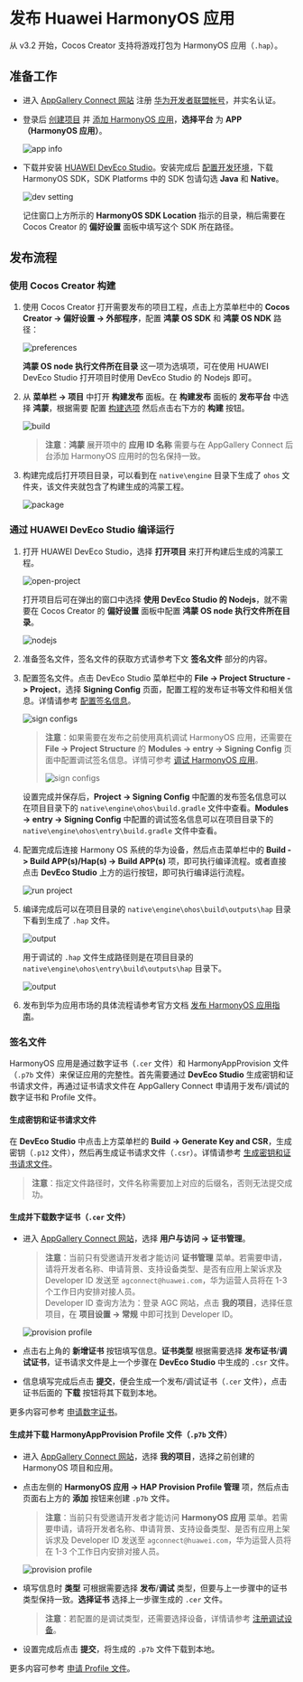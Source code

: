 # 发布 Huawei HarmonyOS 应用

从 v3.2 开始，Cocos Creator 支持将游戏打包为 HarmonyOS 应用（`.hap`）。

## 准备工作

- 进入 [AppGallery Connect 网站](https://developer.huawei.com/consumer/cn/service/josp/agc/index.html) 注册 [华为开发者联盟帐号](https://developer.huawei.com/consumer/cn/doc/start/registration-and-verification-0000001053628148)，并实名认证。

- 登录后 [创建项目](https://developer.huawei.com/consumer/cn/doc/distribution/app/agc-harmonyapp-createproject) 并 [添加 HarmonyOS 应用](https://developer.huawei.com/consumer/cn/doc/distribution/app/agc-harmonyapp-createharmonyapp)，**选择平台** 为 **APP（HarmonyOS 应用）**。

  ![app info](./publish-huawei-ohos/app-info.png)

- 下载并安装 [HUAWEI DevEco Studio](https://developer.harmonyos.com/cn/develop/deveco-studio#download)。安装完成后 [配置开发环境](https://developer.harmonyos.com/cn/docs/documentation/doc-guides/environment_config-0000001052902427)，下载 HarmonyOS SDK，SDK Platforms 中的 SDK 包请勾选 **Java** 和 **Native**。

    ![dev setting](./publish-huawei-ohos/dev-setting.png)

    记住窗口上方所示的 **HarmonyOS SDK Location** 指示的目录，稍后需要在 Cocos Creator 的 **偏好设置** 面板中填写这个 SDK 所在路径。

## 发布流程

### 使用 Cocos Creator 构建

1. 使用 Cocos Creator 打开需要发布的项目工程，点击上方菜单栏中的 **Cocos Creator -> 偏好设置 -> 外部程序**，配置 **鸿蒙 OS SDK** 和 **鸿蒙 OS NDK** 路径：

    ![preferences](./publish-huawei-ohos/preferences.png)

    **鸿蒙 OS node 执行文件所在目录** 这一项为选填项，可在使用 HUAWEI DevEco Studio 打开项目时使用 DevEco Studio 的 Nodejs 即可。

2. 从 **菜单栏 -> 项目** 中打开 **构建发布** 面板。在 **构建发布** 面板的 **发布平台** 中选择 **鸿蒙**，根据需要 配置 [构建选项](./native-options.md#%E6%9E%84%E5%BB%BA%E9%80%89%E9%A1%B9) 然后点击右下方的 **构建** 按钮。

    ![build](./publish-huawei-ohos/build.png)

    > **注意**：**鸿蒙** 展开项中的 **应用 ID 名称** 需要与在 AppGallery Connect 后台添加 HarmonyOS 应用时的包名保持一致。

3. 构建完成后打开项目目录，可以看到在 `native\engine` 目录下生成了 `ohos` 文件夹，该文件夹就包含了构建生成的鸿蒙工程。

    ![package](./publish-huawei-ohos/package-ohos.png)

### 通过 HUAWEI DevEco Studio 编译运行

1. 打开 HUAWEI DevEco Studio，选择 **打开项目** 来打开构建后生成的鸿蒙工程。

    ![open-project](./publish-huawei-ohos/open-project.png)

    打开项目后可在弹出的窗口中选择 **使用 DevEco Studio 的 Nodejs**，就不需要在 Cocos Creator 的 **偏好设置** 面板中配置 **鸿蒙 OS node 执行文件所在目录**。

    ![nodejs](./publish-huawei-ohos/nodejs.png)

2. 准备签名文件，签名文件的获取方式请参考下文 **签名文件** 部分的内容。

3. 配置签名文件。点击 DevEco Studio 菜单栏中的 **File -> Project Structure -> Project**，选择 **Signing Config** 页面，配置工程的发布证书等文件和相关信息。详情请参考 [配置签名信息](https://developer.harmonyos.com/cn/docs/documentation/doc-guides/publish_app-0000001053223745#ZH-CN_TOPIC_0000001154985553__section280162182818)。

    ![sign configs](./publish-huawei-ohos/sign-configs.png)

    > **注意**：如果需要在发布之前使用真机调试 HarmonyOS 应用，还需要在 **File -> Project Structure** 的 **Modules -> entry -> Signing Config** 页面中配置调试签名信息。详情可参考 [调试 HarmonyOS 应用](https://developer.harmonyos.com/cn/docs/documentation/doc-guides/ide_debug_device-0000001053822404#ZH-CN_TOPIC_0000001154985555__section10491183521520)。
    >
    > ![sign configs](./publish-huawei-ohos/sign-configs-debug.png)

    设置完成并保存后，**Project -> Signing Config** 中配置的发布签名信息可以在项目目录下的 `native\engine\ohos\build.gradle` 文件中查看。**Modules -> entry -> Signing Config** 中配置的调试签名信息可以在项目目录下的 `native\engine\ohos\entry\build.gradle` 文件中查看。

4. 配置完成后连接 Harmony OS 系统的华为设备，然后点击菜单栏中的 **Build -> Build APP(s)/Hap(s) -> Build APP(s)** 项，即可执行编译流程。或者直接点击 **DevEco Studio** 上方的运行按钮，即可执行编译运行流程。

    ![run project](./publish-huawei-ohos/run-project.png)

5. 编译完成后可以在项目目录的 `native\engine\ohos\build\outputs\hap` 目录下看到生成了 `.hap` 文件。

    ![output](./publish-huawei-ohos/output.png)

    用于调试的 `.hap` 文件生成路径则是在项目目录的 `native\engine\ohos\entry\build\outputs\hap` 目录下。

    ![output](./publish-huawei-ohos/debug-output.png)

6. 发布到华为应用市场的具体流程请参考官方文档 [发布 HarmonyOS 应用指南](https://developer.huawei.com/consumer/cn/doc/distribution/app/agc-harmonyapp-releaseharmonyapp#h1-1598338018957)。

### 签名文件

HarmonyOS 应用是通过数字证书（`.cer` 文件）和 HarmonyAppProvision 文件（`.p7b` 文件）来保证应用的完整性。首先需要通过 **DevEco Studio** 生成密钥和证书请求文件，再通过证书请求文件在 AppGallery Connect 申请用于发布/调试的数字证书和 Profile 文件。

#### 生成密钥和证书请求文件

在 **DevEco Studio** 中点击上方菜单栏的 **Build -> Generate Key and CSR**，生成密钥（`.p12` 文件），然后再生成证书请求文件（`.csr`）。详情请参考 [生成密钥和证书请求文件](https://developer.harmonyos.com/cn/docs/documentation/doc-guides/publish_app-0000001053223745#ZH-CN_TOPIC_0000001154985553__section7209054153620)。

> **注意**：指定文件路径时，文件名称需要加上对应的后缀名，否则无法提交成功。

#### 生成并下载数字证书（`.cer` 文件）

- 进入 [AppGallery Connect 网站](https://developer.huawei.com/consumer/cn/service/josp/agc/index.html)，选择 **用户与访问 -> 证书管理**。

  > **注意**：当前只有受邀请开发者才能访问 **证书管理** 菜单。若需要申请，请将开发者名称、申请背景、支持设备类型、是否有应用上架诉求及 Developer ID 发送至 `agconnect@huawei.com`，华为运营人员将在 1-3 个工作日内安排对接人员。<br>Developer ID 查询方法为：登录 AGC 网站，点击 **我的项目**，选择任意项目，在 **项目设置 -> 常规** 中即可找到 Developer ID。

  ![provision profile](./publish-huawei-ohos/cer-file.png)

- 点击右上角的 **新增证书** 按钮填写信息。**证书类型** 根据需要选择 **发布证书**/**调试证书**，证书请求文件是上一个步骤在 **DevEco Studio** 中生成的 `.csr` 文件。

- 信息填写完成后点击 **提交**，便会生成一个发布/调试证书（`.cer` 文件），点击证书后面的 **下载** 按钮将其下载到本地。

更多内容可参考 [申请数字证书](https://developer.huawei.com/consumer/cn/doc/distribution/app/agc-harmonyapp-debugharmonyapp#h1-1598336089667)。

#### 生成并下载 HarmonyAppProvision Profile 文件（`.p7b` 文件）

- 进入 [AppGallery Connect 网站](https://developer.huawei.com/consumer/cn/service/josp/agc/index.html)，选择 **我的项目**，选择之前创建的 HarmonyOS 项目和应用。

- 点击左侧的 **HarmonyOS 应用 -> HAP Provision Profile 管理** 项，然后点击页面右上方的 **添加** 按钮来创建 `.p7b` 文件。

  > **注意**：当前只有受邀请开发者才能访问 **HarmonyOS 应用** 菜单。若需要申请，请将开发者名称、申请背景、支持设备类型、是否有应用上架诉求及 Developer ID 发送至 `agconnect@huawei.com`，华为运营人员将在 1-3 个工作日内安排对接人员。

  ![provision profile](./publish-huawei-ohos/provision-profile.png)

- 填写信息时 **类型** 可根据需要选择 **发布**/**调试** 类型，但要与上一步骤中的证书类型保持一致。**选择证书** 选择上一步骤生成的 `.cer` 文件。

  > **注意**：若配置的是调试类型，还需要选择设备，详情请参考 [注册调试设备](https://developer.huawei.com/consumer/cn/doc/distribution/app/agc-harmonyapp-debugharmonyapp#h1-1598336280693)。

- 设置完成后点击 **提交**，将生成的 `.p7b` 文件下载到本地。

更多内容可参考 [申请 Profile 文件](https://developer.huawei.com/consumer/cn/doc/distribution/app/agc-harmonyapp-debugharmonyapp#h1-1598336409517)。
